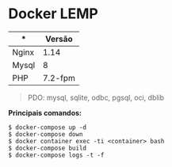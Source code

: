 # Docker LEMP

| *     | Versão  |
|-------|---------|
| Nginx | 1.14    |
| Mysql | 8       |
| PHP   | 7.2-fpm |

> PDO: mysql, sqlite, odbc, pgsql, oci, dblib

**Principais comandos:**
```
$ docker-compose up -d
$ docker-compose down
$ docker container exec -ti <container> bash
$ docker-compose build
$ docker-compose logs -t -f
```